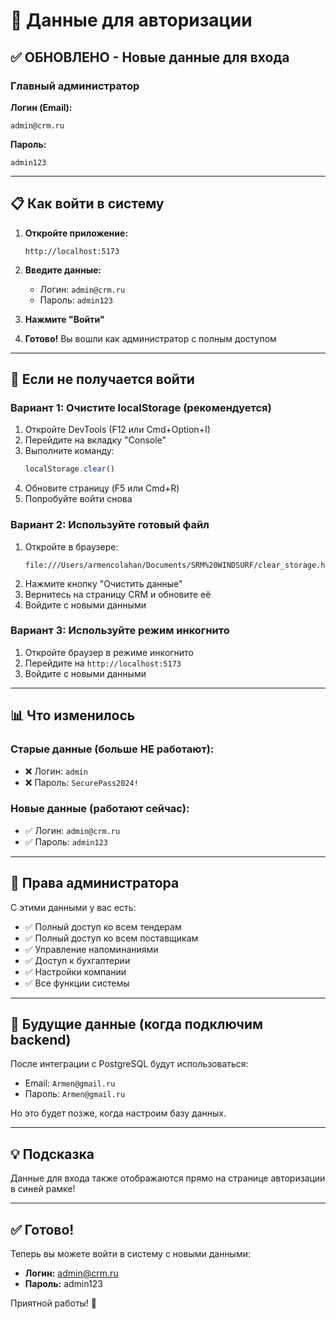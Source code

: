 # 🔐 Данные для авторизации

## ✅ ОБНОВЛЕНО - Новые данные для входа

### Главный администратор

**Логин (Email):**
```
admin@crm.ru
```

**Пароль:**
```
admin123
```

---

## 📋 Как войти в систему

1. **Откройте приложение:**
   ```
   http://localhost:5173
   ```

2. **Введите данные:**
   - Логин: `admin@crm.ru`
   - Пароль: `admin123`

3. **Нажмите "Войти"**

4. **Готово!** Вы вошли как администратор с полным доступом

---

## 🔄 Если не получается войти

### Вариант 1: Очистите localStorage (рекомендуется)

1. Откройте DevTools (F12 или Cmd+Option+I)
2. Перейдите на вкладку "Console"
3. Выполните команду:
   ```javascript
   localStorage.clear()
   ```
4. Обновите страницу (F5 или Cmd+R)
5. Попробуйте войти снова

### Вариант 2: Используйте готовый файл

1. Откройте в браузере:
   ```
   file:///Users/armencolahan/Documents/SRM%20WINDSURF/clear_storage.html
   ```
2. Нажмите кнопку "Очистить данные"
3. Вернитесь на страницу CRM и обновите её
4. Войдите с новыми данными

### Вариант 3: Используйте режим инкогнито

1. Откройте браузер в режиме инкогнито
2. Перейдите на `http://localhost:5173`
3. Войдите с новыми данными

---

## 📊 Что изменилось

### Старые данные (больше НЕ работают):
- ❌ Логин: `admin`
- ❌ Пароль: `SecurePass2024!`

### Новые данные (работают сейчас):
- ✅ Логин: `admin@crm.ru`
- ✅ Пароль: `admin123`

---

## 🎯 Права администратора

С этими данными у вас есть:
- ✅ Полный доступ ко всем тендерам
- ✅ Полный доступ ко всем поставщикам
- ✅ Управление напоминаниями
- ✅ Доступ к бухгалтерии
- ✅ Настройки компании
- ✅ Все функции системы

---

## 🔮 Будущие данные (когда подключим backend)

После интеграции с PostgreSQL будут использоваться:
- Email: `Armen@gmail.ru`
- Пароль: `Armen@gmail.ru`

Но это будет позже, когда настроим базу данных.

---

## 💡 Подсказка

Данные для входа также отображаются прямо на странице авторизации в синей рамке!

---

## ✅ Готово!

Теперь вы можете войти в систему с новыми данными:
- **Логин:** admin@crm.ru
- **Пароль:** admin123

Приятной работы! 🚀
